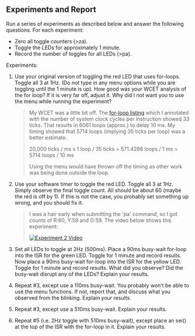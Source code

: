 Experiments and Report
----------------------
Run a series of experiments as described below and answer the following questions. For each experiment:

* Zero all toggle counters (>za).
* Toggle the LEDs for approximately 1 minute.
* Record the number of toggles for all LEDs (>pa).

Experiments:

1. Use your original version of toggling the red LED that uses for-loops. Toggle all 3 at 1Hz. (Do not type in any menu options while you are toggling until the 1 minute is up). How good was your WCET analysis of the for loop? If it is very far off, adjust it. Why did I not want you to use the menu while running the experiment?

	> My WCET was a little bit off. The [for-loop listing](bare-for-loop_annotated-2.lss "Listing") 
	> which I annotated with the number of system clock cycles per instruction showed 33 ticks. That
	> results in 6061 loops (approx.) to delay 10 ms. My timing showed that 5714 loops (implying 
	> 35 ticks per loop) was a better estimate.
	>
	> 20,000 ticks / ms x 1 loop / 35 ticks =  571.4286 loops / 1 ms = 5714 loops / 10 ms
	> 
	> Using the menu would have thrown off the timing as other work was being done outside the loop.

2. Use your software timer to toggle the red LED. Toggle all 3 at 1Hz. Simply observe the final toggle count. All should be about 60 (maybe the red is off by 1). If this is not the case, you probably set something up wrong, and you should fix it.

	> I was a hair early when submitting the 'pa' command, so I got counts of R:60, Y:59 and G:59.
	> The video below shows this experiment:
	>
	> [![Experiment 2 Video](http://img.youtube.com/vi/xwaJ2xWF5oY/0.jpg)](http://www.youtube.com/watch?v=xwaJ2xWF5oY)
	>

3. Set all LEDs to toggle at 2Hz (500ms). Place a 90ms busy-wait for-loop into the ISR for the green LED. Toggle for 1 minute and record results. Now place a 90ms busy-wait for-loop into the ISR for the yellow LED. Toggle for 1 minute and record results. What did you observe? Did the busy-wait disrupt any of the LEDs? Explain your results.

4. Repeat #3, except use a 110ms busy-wait. You probably won’t be able to use the menu functions. If not, report that, and discuss what you observed from the blinking. Explain your results.

5. Repeat #3, except use a 510ms busy-wait. Explain your results.

6. Repeat #5 (i.e. 2Hz toggle with 510ms busy-wait), except place an sei() at the top of the ISR with the for-loop in it. Explain your results.